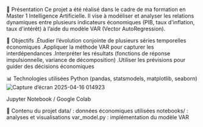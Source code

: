 📌 Présentation
Ce projet a été réalisé dans le cadre de ma formation en Master 1 Intelligence Artificielle.
Il vise à modéliser et analyser les relations dynamiques entre plusieurs indicateurs économiques (PIB, taux d'inflation, taux d'intérêt) à l’aide du modèle VAR (Vector AutoRegression).

🎯 Objectifs
.Étudier l’évolution conjointe de plusieurs séries temporelles économiques
.Appliquer la méthode VAR pour capturer les interdépendances
.Interpréter les résultats (fonctions de réponse impulsionnelle, variance de décomposition)
.Utiliser les prévisions pour guider des décisions économiques

📊 Technologies utilisées
Python (pandas, statsmodels, matplotlib, seaborn)![Capture d’écran 2025-04-16 014923](https://github.com/user-attachments/assets/fe840191-64b6-458f-bdfe-7a9a2c4668f7)

Jupyter Notebook / Google Colab

📁 Contenu du projet
data/ : données économiques utilisées
notebooks/ : analyses et visualisations
var_model.py : implémentation du modèle VAR
